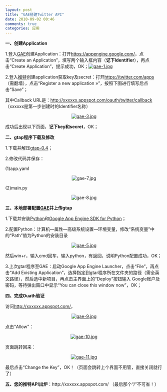```yaml
---
layout: post
title: "GAE搭建Twitter API"
date: 2010-09-02 00:46
comments: true
categories: 应用
---
```

<strong>一、创建Application</strong>
<p style="text-align: left;">1.登入<a title="查看 GAE 的全部文章" href="http://immmmm.com/tag/gae" target="_blank">GAE</a>创建Application：打开<a rel="nofollow" href="https://appengine.google.com/" target="_blank">https://appengine.google.com/</a>，点击“Create an Application”，填写两个输入框内容（<strong>记下Identifier</strong>），再点击“Create Application”，提示成功，OK；<a href="http://lh3.ggpht.com/_65ZfNm-tR48/TGubP6MMG4I/AAAAAAAAD3k/6aCekuhnoKQ/gae-1.jpg?imgmax=800"><img class="pie-img aligncenter" src="http://lh3.ggpht.com/_65ZfNm-tR48/TGubP6MMG4I/AAAAAAAAD3k/6aCekuhnoKQ/gae-1.jpg?imgmax=400" alt="gae-1.jpg" /></a></p>
2.登入<a title="查看 推特 的全部文章" href="http://immmmm.com/tag/%e6%8e%a8%e7%89%b9" target="_blank">推特</a>创建application获取key及secret：打开<a rel="nofollow" href="https://twitter.com/apps" target="_blank">https://twitter.com/apps</a>（需翻墙），点击“Register a new application »”，按照下图进行填写后点击“Save”；<!--more-->

其中Callback URL是：http://xxxxxx.appspot.com/oauth/twitter/callback （xxxxxx是第一步创建时的Identifier名称）
<p style="text-align: center;"><a href="http://lh6.ggpht.com/_65ZfNm-tR48/TGubRDnyE_I/AAAAAAAAD4s/oULmlmkrAE0/gae-3.jpg?imgmax=800"><img class="pie-img aligncenter" src="http://lh6.ggpht.com/_65ZfNm-tR48/TGubRDnyE_I/AAAAAAAAD4s/oULmlmkrAE0/gae-3.jpg?imgmax=800" alt="gae-3.jpg" /></a></p>
<p style="text-align: left;">成功后出现以下页面，<strong>记下</strong><strong>key和secret</strong>，OK；</p>
<strong>二、gtap程序下载及修改</strong>

1.下载并解压<a rel="nofollow" href="http://code.google.com/p/gtap/downloads/list" target="_blank">gtap-0.4</a>；

2.修改代码并保存：

(1)app.yaml
<p style="text-align: center;"><img class="pie-img aligncenter" src="http://lh6.ggpht.com/_65ZfNm-tR48/TGubTvQw9wI/AAAAAAAAD38/OI6bTNYflg4/gae-7.jpg?imgmax=800" alt="gae-7.jpg" /></p>
<p style="text-align: left;">(2)main.py</p>
<p style="text-align: center;"><img class="pie-img aligncenter" src="http://lh3.ggpht.com/_65ZfNm-tR48/TGubUD9fvrI/AAAAAAAAD4A/7Y29bYU0ZMI/gae-8.jpg?imgmax=800" alt="gae-8.jpg" /></p>
<strong>三、本地部署配置<a title="查看 GAE 的全部文章" href="http://immmmm.com/tag/gae" target="_blank">GAE</a>并上传gtap</strong>

1.下载并安装<a rel="nofollow" href="http://www.python.org/download/" target="_blank">Python</a>和<a rel="nofollow" href="http://code.google.com/intl/zh-CN/appengine/downloads.html" target="_blank">Google App Engine SDK for Python</a>；

2.配置Python：计算机—属性—高级系统设置—环境变量，修改“系统变量”中的“Path”值为Python的安装目录
<p style="text-align: center;"><a href="http://lh6.ggpht.com/_65ZfNm-tR48/TGubSkBc-gI/AAAAAAAAD30/1ErS4ipY6qE/gae-5.jpg?imgmax=800"><img class="pie-img aligncenter" src="http://lh6.ggpht.com/_65ZfNm-tR48/TGubSkBc-gI/AAAAAAAAD30/1ErS4ipY6qE/gae-5.jpg?imgmax=400" alt="gae-5.jpg" /></a></p>
然后win+r，输入cmd回车，输入python，有返回，说明Python配置成功，OK；

3.上次gtar程序至GAE：启动Google App Engine Launcher，点击“File”，再点击“Add Existing Application”，选择指定到gtar程序所在文件夹的路径（需全英文路径），然后选中新项目，再点击主界面上的“Deploy”按钮输入 Google账户及密码，等待弹出窗口中显示“You can close this window now”，OK；

<strong>四、完成Ouath验证</strong>

访问<a href="http://xxxxxx.appspot.com/">http://xxxxxx.appspot.com/</a>，
<p style="text-align: center;"><a href="http://lh3.ggpht.com/_65ZfNm-tR48/TGubUy9YkvI/AAAAAAAAD4E/Y0w9kFbY00Q/gae-9.jpg?imgmax=800"><img class="pie-img aligncenter" src="http://lh3.ggpht.com/_65ZfNm-tR48/TGubUy9YkvI/AAAAAAAAD4E/Y0w9kFbY00Q/gae-9.jpg?imgmax=400" alt="gae-9.jpg" /></a></p>
<p style="text-align: left;">点击“Allow”：</p>
<p style="text-align: center;"><a href="http://lh5.ggpht.com/_65ZfNm-tR48/TGubVoQrhkI/AAAAAAAAD4I/uQglo_TqWsY/gae-10.jpg?imgmax=800"><img class="pie-img aligncenter" src="http://lh5.ggpht.com/_65ZfNm-tR48/TGubVoQrhkI/AAAAAAAAD4I/uQglo_TqWsY/gae-10.jpg?imgmax=400" alt="gae-10.jpg" /></a></p>
<p style="text-align: left;">页面跳转回来：</p>
<p style="text-align: center;"><a href="http://lh5.ggpht.com/_65ZfNm-tR48/TGubWF8BGlI/AAAAAAAAD4M/thiUcsZXi14/gae-11.jpg?imgmax=800"><img class="pie-img aligncenter" src="http://lh5.ggpht.com/_65ZfNm-tR48/TGubWF8BGlI/AAAAAAAAD4M/thiUcsZXi14/gae-11.jpg?imgmax=400" alt="gae-11.jpg" /></a></p>
<p style="text-align: left;">最后点击“Change the Key”，OK！（页面会跳转上个界面不用管，直接关闭就行了）</p>
<p style="text-align: left;"><strong>五、您的推特API出炉</strong>：http://xxxxxx.appspot.com/ （最后那个“/”不可省！）</p>